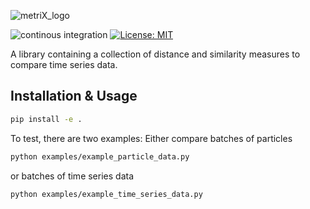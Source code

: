 ![metriX_logo](https://github.com/user-attachments/assets/32dc9c40-106b-476f-801b-4b9ae25b1433)

![continous integration](https://github.com/pompetzki/metriX/actions/workflows/continuous_integration.yml/badge.svg?branch=main)
[![License: MIT](https://img.shields.io/badge/License-MIT-yellow.svg)](https://opensource.org/licenses/MIT)



A library containing a collection of distance and similarity measures to compare time series data.

## Installation & Usage
```bash
pip install -e .
```
To test, there are two examples:
Either compare batches of particles
```bash
python examples/example_particle_data.py
```
or batches of time series data
```bash
python examples/example_time_series_data.py
```
    
